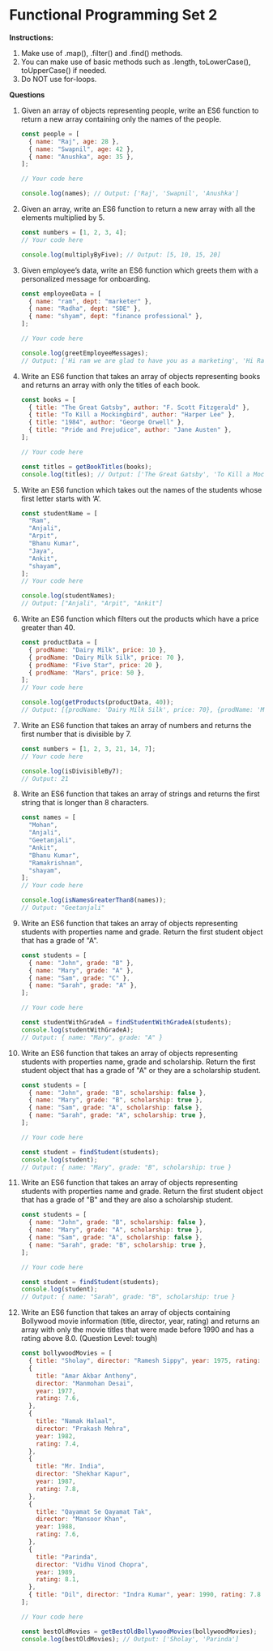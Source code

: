 # Functional Programming Set 2

**Instructions:**

1. Make use of .map(), .filter() and .find() methods.
2. You can make use of basic methods such as .length, toLowerCase(), toUpperCase() if needed.
3. Do NOT use for-loops.

**Questions**

1. Given an array of objects representing people, write an ES6 function to return a new array containing only the names of the people.

   ```jsx
   const people = [
     { name: "Raj", age: 28 },
     { name: "Swapnil", age: 42 },
     { name: "Anushka", age: 35 },
   ];

   // Your code here

   console.log(names); // Output: ['Raj', 'Swapnil', 'Anushka']
   ```

2. Given an array, write an ES6 function to return a new array with all the elements multiplied by 5.

   ```jsx
   const numbers = [1, 2, 3, 4];
   // Your code here

   console.log(multiplyByFive); // Output: [5, 10, 15, 20]
   ```

3. Given employee’s data, write an ES6 function which greets them with a personalized message for onboarding.

   ```jsx
   const employeeData = [
     { name: "ram", dept: "marketer" },
     { name: "Radha", dept: "SDE" },
     { name: "shyam", dept: "finance professional" },
   ];

   // Your code here

   console.log(greetEmployeeMessages);
   // Output: ['Hi ram we are glad to have you as a marketing', 'Hi Radha we are glad to have you as a SDE', 'Hi shyam we are glad to have you as a finance professional']
   ```

4. Write an ES6 function that takes an array of objects representing books and returns an array with only the titles of each book.

   ```jsx
   const books = [
     { title: "The Great Gatsby", author: "F. Scott Fitzgerald" },
     { title: "To Kill a Mockingbird", author: "Harper Lee" },
     { title: "1984", author: "George Orwell" },
     { title: "Pride and Prejudice", author: "Jane Austen" },
   ];

   // Your code here

   const titles = getBookTitles(books);
   console.log(titles); // Output: ['The Great Gatsby', 'To Kill a Mockingbird', '1984', 'Pride and Prejudice']
   ```

5. Write an ES6 function which takes out the names of the students whose first letter starts with ‘A’.

   ```jsx
   const studentName = [
     "Ram",
     "Anjali",
     "Arpit",
     "Bhanu Kumar",
     "Jaya",
     "Ankit",
     "shayam",
   ];
   // Your code here

   console.log(studentNames);
   // Output: ["Anjali", "Arpit", "Ankit"]
   ```

6. Write an ES6 function which filters out the products which have a price greater than 40.

   ```jsx
   const productData = [
     { prodName: "Dairy Milk", price: 10 },
     { prodName: "Dairy Milk Silk", price: 70 },
     { prodName: "Five Star", price: 20 },
     { prodName: "Mars", price: 50 },
   ];
   // Your code here

   console.log(getProducts(productData, 40));
   // Output: [{prodName: 'Dairy Milk Silk', price: 70}, {prodName: 'Mars', price: 50}]
   ```

7. Write an ES6 function that takes an array of numbers and returns the first number that is divisible by 7.

   ```jsx
   const numbers = [1, 2, 3, 21, 14, 7];
   // Your code here

   console.log(isDivisibleBy7);
   // Output: 21
   ```

8. Write an ES6 function that takes an array of strings and returns the first string that is longer than 8 characters.

   ```jsx
   const names = [
     "Mohan",
     "Anjali",
     "Geetanjali",
     "Ankit",
     "Bhanu Kumar",
     "Ramakrishnan",
     "shayam",
   ];
   // Your code here

   console.log(isNamesGreaterThan8(names));
   // Output: "Geetanjali"
   ```

9. Write an ES6 function that takes an array of objects representing students with properties name and grade. Return the first student object that has a grade of "A".

   ```jsx
   const students = [
     { name: "John", grade: "B" },
     { name: "Mary", grade: "A" },
     { name: "Sam", grade: "C" },
     { name: "Sarah", grade: "A" },
   ];

   // Your code here

   const studentWithGradeA = findStudentWithGradeA(students);
   console.log(studentWithGradeA);
   // Output: { name: "Mary", grade: "A" }
   ```

10. Write an ES6 function that takes an array of objects representing students with properties name, grade and scholarship. Return the first student object that has a grade of "A" or they are a scholarship student.

    ```jsx
    const students = [
      { name: "John", grade: "B", scholarship: false },
      { name: "Mary", grade: "B", scholarship: true },
      { name: "Sam", grade: "A", scholarship: false },
      { name: "Sarah", grade: "A", scholarship: true },
    ];

    // Your code here

    const student = findStudent(students);
    console.log(student);
    // Output: { name: "Mary", grade: "B", scholarship: true }
    ```

11. Write an ES6 function that takes an array of objects representing students with properties name and grade. Return the first student object that has a grade of "B" and they are also a scholarship student.

    ```jsx
    const students = [
      { name: "John", grade: "B", scholarship: false },
      { name: "Mary", grade: "A", scholarship: true },
      { name: "Sam", grade: "A", scholarship: false },
      { name: "Sarah", grade: "B", scholarship: true },
    ];

    // Your code here

    const student = findStudent(students);
    console.log(student);
    // Output: { name: "Sarah", grade: "B", scholarship: true }
    ```

12. Write an ES6 function that takes an array of objects containing Bollywood movie information (title, director, year, rating) and returns an array with only the movie titles that were made before 1990 and has a rating above 8.0. (Question Level: tough)

    ```jsx
    const bollywoodMovies = [
      { title: "Sholay", director: "Ramesh Sippy", year: 1975, rating: 8.2 },
      {
        title: "Amar Akbar Anthony",
        director: "Manmohan Desai",
        year: 1977,
        rating: 7.6,
      },
      {
        title: "Namak Halaal",
        director: "Prakash Mehra",
        year: 1982,
        rating: 7.4,
      },
      {
        title: "Mr. India",
        director: "Shekhar Kapur",
        year: 1987,
        rating: 7.8,
      },
      {
        title: "Qayamat Se Qayamat Tak",
        director: "Mansoor Khan",
        year: 1988,
        rating: 7.6,
      },
      {
        title: "Parinda",
        director: "Vidhu Vinod Chopra",
        year: 1989,
        rating: 8.1,
      },
      { title: "Dil", director: "Indra Kumar", year: 1990, rating: 7.8 },
    ];

    // Your code here

    const bestOldMovies = getBestOldBollywoodMovies(bollywoodMovies);
    console.log(bestOldMovies); // Output: ['Sholay', 'Parinda']
    ```
